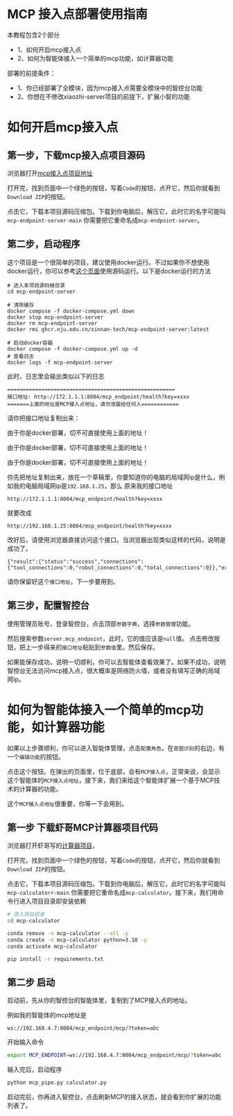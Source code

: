 # MCP 接入点部署使用指南

本教程包含2个部分
- 1、如何开启mcp接入点
- 2、如何为智能体接入一个简单的mcp功能，如计算器功能

部署的前提条件：
- 1、你已经部署了全模块，因为mcp接入点需要全模块中的智控台功能
- 2、你想在不修改xiaozhi-server项目的前提下，扩展小智的功能

# 如何开启mcp接入点

## 第一步，下载mcp接入点项目源码

浏览器打开[mcp接入点项目地址](https://github.com/xinnan-tech/mcp-endpoint-server)

打开完，找到页面中一个绿色的按钮，写着`Code`的按钮，点开它，然后你就看到`Download ZIP`的按钮。

点击它，下载本项目源码压缩包。下载到你电脑后，解压它，此时它的名字可能叫`mcp-endpoint-server-main`
你需要把它重命名成`mcp-endpoint-server`。

## 第二步，启动程序
这个项目是一个很简单的项目，建议使用docker运行。不过如果你不想使用docker运行，你可以参考[这个页面](https://github.com/xinnan-tech/mcp-endpoint-server/blob/main/README_dev.md)使用源码运行。以下是docker运行的方法

```
# 进入本项目源码根目录
cd mcp-endpoint-server

# 清除缓存
docker compose -f docker-compose.yml down
docker stop mcp-endpoint-server
docker rm mcp-endpoint-server
docker rmi ghcr.nju.edu.cn/xinnan-tech/mcp-endpoint-server:latest

# 启动docker容器
docker compose -f docker-compose.yml up -d
# 查看日志
docker logs -f mcp-endpoint-server
```

此时，日志里会输出类似以下的日志
```
======================================================
接口地址: http://172.1.1.1:8004/mcp_endpoint/health?key=xxxx
=======上面的地址是MCP接入点地址，请勿泄露给任何人============
```

请你把接口地址复制出来：

由于你是docker部署，切不可直接使用上面的地址！

由于你是docker部署，切不可直接使用上面的地址！

由于你是docker部署，切不可直接使用上面的地址！

你先把地址复制出来，放在一个草稿里，你要知道你的电脑的局域网ip是什么，例如我的电脑局域网ip是`192.168.1.25`，那么
原来我的接口地址
```
http://172.1.1.1:8004/mcp_endpoint/health?key=xxxx
```
就要改成
```
http://192.168.1.25:8004/mcp_endpoint/health?key=xxxx
```

改好后，请使用浏览器直接访问这个接口。当浏览器出现类似这样的代码，说明是成功了。
```
{"result":{"status":"success","connections":{"tool_connections":0,"robot_connections":0,"total_connections":0}},"error":null,"id":null,"jsonrpc":"2.0"}
```

请你保留好这个`接口地址`，下一步要用到。

## 第三步，配置智控台

使用管理员账号，登录智控台，点击顶部`参数字典`，选择`参数管理`功能。

然后搜索参数`server.mcp_endpoint`，此时，它的值应该是`null`值。
点击修改按钮，把上一步得来的`接口地址`粘贴到`参数值`里。然后保存。

如果能保存成功，说明一切顺利，你可以去智能体查看效果了。如果不成功，说明智控台无法访问mcp接入点，很大概率是网络防火墙，或者没有填写正确的局域网ip。

# 如何为智能体接入一个简单的mcp功能，如计算器功能

如果以上步骤顺利，你可以进入智能体管理，点击`配置角色`，在`意图识别`的右边，有一个`编辑功能`的按钮。

点击这个按钮。在弹出的页面里，位于底部，会有`MCP接入点`，正常来说，会显示这个智能体的`MCP接入点地址`，接下来，我们来给这个智能体扩展一个基于MCP技术的计算器的功能。

这个`MCP接入点地址`很重要，你等一下会用到。

## 第一步 下载虾哥MCP计算器项目代码

浏览器打开虾哥写的[计算器项目](https://github.com/78/mcp-calculator)，

打开完，找到页面中一个绿色的按钮，写着`Code`的按钮，点开它，然后你就看到`Download ZIP`的按钮。

点击它，下载本项目源码压缩包。下载到你电脑后，解压它，此时它的名字可能叫`mcp-calculatorr-main`
你需要把它重命名成`mcp-calculator`。接下来，我们用命令行进入项目目录即安装依赖


```bash
# 进入项目目录
cd mcp-calculator

conda remove -n mcp-calculator --all -y
conda create -n mcp-calculator python=3.10 -y
conda activate mcp-calculator

pip install -r requirements.txt
```

## 第二步 启动

启动前，先从你的智控台的智能体里，复制到了MCP接入点的地址。

例如我的智能体的mcp地址是
```
ws://192.168.4.7:8004/mcp_endpoint/mcp/?token=abc
```

开始输入命令

```bash
export MCP_ENDPOINT=ws://192.168.4.7:8004/mcp_endpoint/mcp/?token=abc
```

输入完后，启动程序

```bash
python mcp_pipe.py calculator.py
```


启动完后，你再进入智控台，点击刷新MCP的接入状态，就会看到你扩展的功能列表了。

